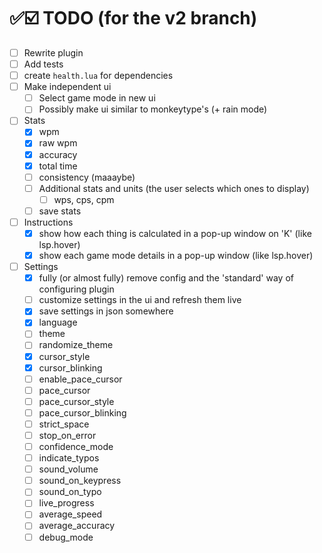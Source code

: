 # ✅☑️ TODO (for the v2 branch)

- [ ] Rewrite plugin
- [ ] Add tests
- [ ] create `health.lua` for dependencies
- [ ] Make independent ui
  - [ ] Select game mode in new ui
  - [ ] Possibly make ui similar to monkeytype's (+ rain mode)
- [ ] Stats
  - [x] wpm
  - [x] raw wpm
  - [x] accuracy
  - [x] total time
  - [ ] consistency (maaaybe)
  - [ ] Additional stats and units (the user selects which ones to display)
    - [ ] wps, cps, cpm
  - [ ] save stats
- [ ] Instructions
  - [x] show how each thing is calculated in a pop-up window on 'K' (like lsp.hover)
  - [x] show each game mode details in a pop-up window (like lsp.hover)
- [ ] Settings
  - [x] fully (or almost fully) remove config and the 'standard' way of configuring plugin
  - [ ] customize settings in the ui and refresh them live
  - [x] save settings in json somewhere
  - [x] language
  - [ ] theme
  - [ ] randomize_theme
  - [x] cursor_style
  - [x] cursor_blinking
  - [ ] enable_pace_cursor
  - [ ] pace_cursor
  - [ ] pace_cursor_style
  - [ ] pace_cursor_blinking
  - [ ] strict_space
  - [ ] stop_on_error
  - [ ] confidence_mode
  - [ ] indicate_typos
  - [ ] sound_volume
  - [ ] sound_on_keypress
  - [ ] sound_on_typo
  - [ ] live_progress
  - [ ] average_speed
  - [ ] average_accuracy
  - [ ] debug_mode
